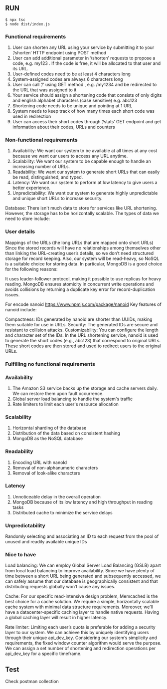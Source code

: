 ## RUN
```console
$ npx tsc
$ node dist/index.js
```
### Functional requirements 

1. User can shorten any URL using your service by submitting it to your ‘/shorten’ HTTP endpoint using POST method
1. User can add additional parameter in ‘/shorten’ requests to propose a code, e.g. my123 . If the code is free, it will be allocated to that user and its URL.
1. User-defined codes need to be at least 4 characters long
1. System-assigned codes are always 6 characters long
1. User can call ‘/<short code>’ using GET method , e.g. /my1234 and be redirected to the URL that was assigned to it
1. Your service should assign a shortening code that consists of only digits and english alphabet characters (case sensitive) e.g. abc123
1. Shortening code needs to be unique and pointing at 1 URL
1. System needs to keep track of how many times each short code was used in redirection
1. User can access their short codes through ‘/stats’ GET endpoint and get information about their codes, URLs and counters


### Non-functional requirements

1. Availability: We want our system to be available at all times at any cost because we want our users to access any URL anytime.
1. Scalability: We want our system to be capable enough to handle an increasing number of URLs.
1. Readability: We want our system to generate short URLs that can easily be read, distinguished, and typed.
1. Latency: We want our system to perform at low latency to give users a better experience.
1. Unpredictability: We want our system to generate highly unpredictable and unique short URLs to increase security.


Database: There isn't much data to store for services like URL shortening. However, the storage has to be horizontally scalable. The types of data we need to store include:

### User details
Mappings of the URLs (the long URLs that are mapped onto short URLs)
Since the stored records will have no relationships among themselves other than linking the URL-creating user’s details, so we don’t need structured storage for record keeping. Also, our system will be read-heavy, so NoSQL is a suitable choice for storing data. In particular, MongoDB is a good choice for the following reasons:

It uses leader-follower protocol, making it possible to use replicas for heavy reading.
MongoDB ensures atomicity in concurrent write operations and avoids collisions by returning a duplicate key error for record-duplication issues.

For encode nanoid https://www.npmjs.com/package/nanoid
Key features of nanoid include:

Compactness: IDs generated by nanoid are shorter than UUIDs, making them suitable for use in URLs.
Security: The generated IDs are secure and resistant to collision attacks.
Customizability: You can configure the length and character set of the IDs.
In the URL shortening service, nanoid is used to generate the short codes (e.g., abc123) that correspond to original URLs. These short codes are then stored and used to redirect users to the original URLs.



### Fulfilling no functional requirements 

### Availability

1. The Amazon S3 service backs up the storage and cache servers daily. We can restore them upon fault occurrence.
1. Global server load balancing to handle the system's traffic
1. Rate limiters to limit each user's resource allocation


### Scalability

1. Horizontal sharding of the database
1. Distribution of the data based on consistent hashing
1. MongoDB as the NoSQL database

### Readability

1. Encoding URL with nanoId
1. Removal of non-alphanumeric characters
1. Removal of look-alike characters

### Latency

1. Unnoticeable delay in the overall operation
1. MongoDB because of its low latency and high throughput in reading tasks
1. Distributed cache to minimize the service delays

### Unpredictability

Randomly selecting and associating an ID to each request from the pool of unused and readily available unique IDs

### Nice to have

Load balancing: We can employ Global Server Load Balancing (GSLB) apart from local load balancing to improve availability. Since we have plenty of time between a short URL being generated and subsequently accessed, we can safely assume that our database is geographically consistent and that distributing requests globally won’t cause any issues.

Cache: For our specific read-intensive design problem, Memcached is the best choice for a cache solution. We require a simple, horizontally scalable cache system with minimal data structure requirements. Moreover, we’ll have a datacenter-specific caching layer to handle native requests. Having a global caching layer will result in higher latency.

Rate limiter: Limiting each user’s quota is preferable for adding a security layer to our system. We can achieve this by uniquely identifying users through their unique api_dev_key. Considering our system’s simplicity and requirements, the fixed window counter algorithm would serve the purpose. We can assign a set number of shortening and redirection operations per api_dev_key for a specific timeframe.

## Test
Check postman collection 


